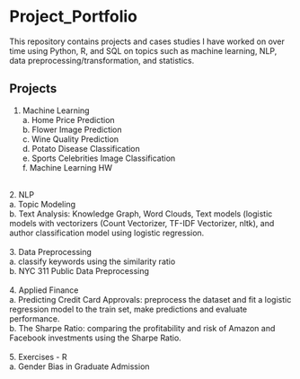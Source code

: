 # Project_Portfolio

This repository contains projects and cases studies I have worked on over time using Python, R, and SQL 
on topics such as machine learning, NLP, data preprocessing/transformation, and statistics.

## Projects 
1. Machine Learning <br>
  a. Home Price Prediction <br>
  b. Flower Image Prediction <br>
  c. Wine Quality Prediction <br>
  d. Potato Disease Classification <br>
  e. Sports Celebrities Image Classification <br>
  f. Machine Learning HW  <br>
  <br>
2. NLP <br>
  a. Topic Modeling <br>
  b. Text Analysis: Knowledge Graph, Word Clouds, Text models (logistic models with vectorizers (Count Vectorizer, TF-IDF Vectorizer, nltk), and author classification model using logistic regression. <br>
  <br>
3. Data Preprocessing <br>
  a. classify keywords using the similarity ratio <br>
  b. NYC 311 Public Data Preprocessing <br>
  <br>
4. Applied Finance <br>
  a. Predicting Credit Card Approvals: preprocess the dataset and fit a logistic regression model to the train set, make predictions and evaluate performance. <br>
  b. The Sharpe Ratio: comparing the profitability and risk of Amazon and Facebook investments using the Sharpe Ratio. <br>
<br>
5. Exercises - R <br>
  a. Gender Bias in Graduate Admission <br>

